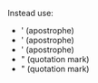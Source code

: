 Instead use:

- ' (apostrophe)
- ' (apostrophe)
- ' (apostrophe)
- " (quotation mark)
- " (quotation mark)
